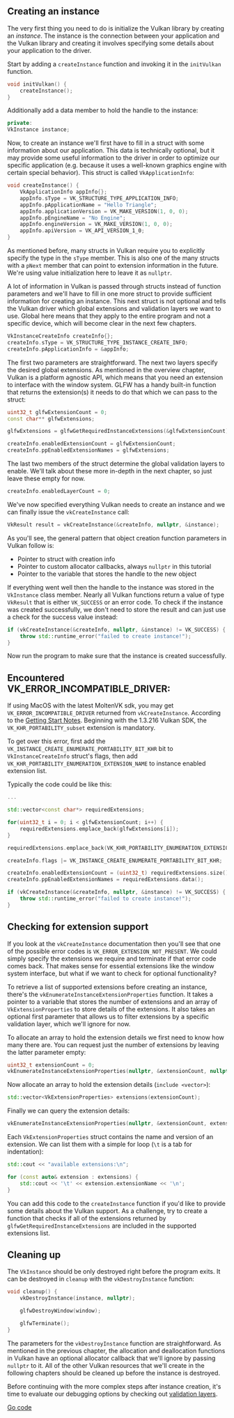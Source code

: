 ## Creating an instance

The very first thing you need to do is initialize the Vulkan library by creating
an *instance*. The instance is the connection between your application and the
Vulkan library and creating it involves specifying some details about your
application to the driver.

Start by adding a `createInstance` function and invoking it in the
`initVulkan` function.

```c++
void initVulkan() {
    createInstance();
}
```

Additionally add a data member to hold the handle to the instance:

```c++
private:
VkInstance instance;
```

Now, to create an instance we'll first have to fill in a struct with some
information about our application. This data is technically optional, but it may
provide some useful information to the driver in order to optimize our specific
application (e.g. because it uses a well-known graphics engine with
certain special behavior). This struct is called `VkApplicationInfo`:

```c++
void createInstance() {
    VkApplicationInfo appInfo{};
    appInfo.sType = VK_STRUCTURE_TYPE_APPLICATION_INFO;
    appInfo.pApplicationName = "Hello Triangle";
    appInfo.applicationVersion = VK_MAKE_VERSION(1, 0, 0);
    appInfo.pEngineName = "No Engine";
    appInfo.engineVersion = VK_MAKE_VERSION(1, 0, 0);
    appInfo.apiVersion = VK_API_VERSION_1_0;
}
```

As mentioned before, many structs in Vulkan require you to explicitly specify
the type in the `sType` member. This is also one of the many structs with a
`pNext` member that can point to extension information in the future. We're
using value initialization here to leave it as `nullptr`.

A lot of information in Vulkan is passed through structs instead of function
parameters and we'll have to fill in one more struct to provide sufficient
information for creating an instance. This next struct is not optional and tells
the Vulkan driver which global extensions and validation layers we want to use.
Global here means that they apply to the entire program and not a specific
device, which will become clear in the next few chapters.

```c++
VkInstanceCreateInfo createInfo{};
createInfo.sType = VK_STRUCTURE_TYPE_INSTANCE_CREATE_INFO;
createInfo.pApplicationInfo = &appInfo;
```

The first two parameters are straightforward. The next two layers specify the
desired global extensions. As mentioned in the overview chapter, Vulkan is a
platform agnostic API, which means that you need an extension to interface with
the window system. GLFW has a handy built-in function that returns the
extension(s) it needs to do that which we can pass to the struct:

```c++
uint32_t glfwExtensionCount = 0;
const char** glfwExtensions;

glfwExtensions = glfwGetRequiredInstanceExtensions(&glfwExtensionCount);

createInfo.enabledExtensionCount = glfwExtensionCount;
createInfo.ppEnabledExtensionNames = glfwExtensions;
```

The last two members of the struct determine the global validation layers to
enable. We'll talk about these more in-depth in the next chapter, so just leave
these empty for now.

```c++
createInfo.enabledLayerCount = 0;
```

We've now specified everything Vulkan needs to create an instance and we can
finally issue the `vkCreateInstance` call:

```c++
VkResult result = vkCreateInstance(&createInfo, nullptr, &instance);
```

As you'll see, the general pattern that object creation function parameters in
Vulkan follow is:

* Pointer to struct with creation info
* Pointer to custom allocator callbacks, always `nullptr` in this tutorial
* Pointer to the variable that stores the handle to the new object

If everything went well then the handle to the instance was stored in the
`VkInstance` class member. Nearly all Vulkan functions return a value of type
`VkResult` that is either `VK_SUCCESS` or an error code. To check if the
instance was created successfully, we don't need to store the result and can
just use a check for the success value instead:

```c++
if (vkCreateInstance(&createInfo, nullptr, &instance) != VK_SUCCESS) {
    throw std::runtime_error("failed to create instance!");
}
```

Now run the program to make sure that the instance is created successfully.

## Encountered VK_ERROR_INCOMPATIBLE_DRIVER:
If using MacOS with the latest MoltenVK sdk, you may get `VK_ERROR_INCOMPATIBLE_DRIVER`
returned from `vkCreateInstance`. According to the [Getting Start Notes](https://vulkan.lunarg.com/doc/sdk/1.3.216.0/mac/getting_started.html). Beginning with the 1.3.216 Vulkan SDK, the `VK_KHR_PORTABILITY_subset`
extension is mandatory.

To get over this error, first add the `VK_INSTANCE_CREATE_ENUMERATE_PORTABILITY_BIT_KHR` bit
to `VkInstanceCreateInfo` struct's flags, then add `VK_KHR_PORTABILITY_ENUMERATION_EXTENSION_NAME`
to instance enabled extension list.

Typically the code could be like this:
```c++
...

std::vector<const char*> requiredExtensions;

for(uint32_t i = 0; i < glfwExtensionCount; i++) {
    requiredExtensions.emplace_back(glfwExtensions[i]);
}

requiredExtensions.emplace_back(VK_KHR_PORTABILITY_ENUMERATION_EXTENSION_NAME);

createInfo.flags |= VK_INSTANCE_CREATE_ENUMERATE_PORTABILITY_BIT_KHR;

createInfo.enabledExtensionCount = (uint32_t) requiredExtensions.size();
createInfo.ppEnabledExtensionNames = requiredExtensions.data();

if (vkCreateInstance(&createInfo, nullptr, &instance) != VK_SUCCESS) {
    throw std::runtime_error("failed to create instance!");
}
```

## Checking for extension support

If you look at the `vkCreateInstance` documentation then you'll see that one of
the possible error codes is `VK_ERROR_EXTENSION_NOT_PRESENT`. We could simply
specify the extensions we require and terminate if that error code comes back.
That makes sense for essential extensions like the window system interface, but
what if we want to check for optional functionality?

To retrieve a list of supported extensions before creating an instance, there's
the `vkEnumerateInstanceExtensionProperties` function. It takes a pointer to a
variable that stores the number of extensions and an array of
`VkExtensionProperties` to store details of the extensions. It also takes an
optional first parameter that allows us to filter extensions by a specific
validation layer, which we'll ignore for now.

To allocate an array to hold the extension details we first need to know how
many there are. You can request just the number of extensions by leaving the
latter parameter empty:

```c++
uint32_t extensionCount = 0;
vkEnumerateInstanceExtensionProperties(nullptr, &extensionCount, nullptr);
```

Now allocate an array to hold the extension details (`include <vector>`):

```c++
std::vector<VkExtensionProperties> extensions(extensionCount);
```

Finally we can query the extension details:

```c++
vkEnumerateInstanceExtensionProperties(nullptr, &extensionCount, extensions.data());
```

Each `VkExtensionProperties` struct contains the name and version of an
extension. We can list them with a simple for loop (`\t` is a tab for
indentation):

```c++
std::cout << "available extensions:\n";

for (const auto& extension : extensions) {
    std::cout << '\t' << extension.extensionName << '\n';
}
```

You can add this code to the `createInstance` function if you'd like to provide
some details about the Vulkan support. As a challenge, try to create a function
that checks if all of the extensions returned by
`glfwGetRequiredInstanceExtensions` are included in the supported extensions
list.

## Cleaning up

The `VkInstance` should be only destroyed right before the program exits. It can
be destroyed in `cleanup` with the `vkDestroyInstance` function:

```c++
void cleanup() {
    vkDestroyInstance(instance, nullptr);

    glfwDestroyWindow(window);

    glfwTerminate();
}
```

The parameters for the `vkDestroyInstance` function are straightforward. As
mentioned in the previous chapter, the allocation and deallocation functions
in Vulkan have an optional allocator callback that we'll ignore by passing
`nullptr` to it. All of the other Vulkan resources that we'll create in the
following chapters should be cleaned up before the instance is destroyed.

Before continuing with the more complex steps after instance creation, it's time
to evaluate our debugging options by checking out [validation layers](!en/Drawing_a_triangle/Setup/Validation_layers).

[Go code](/code/01_instance_creation/main.go)
